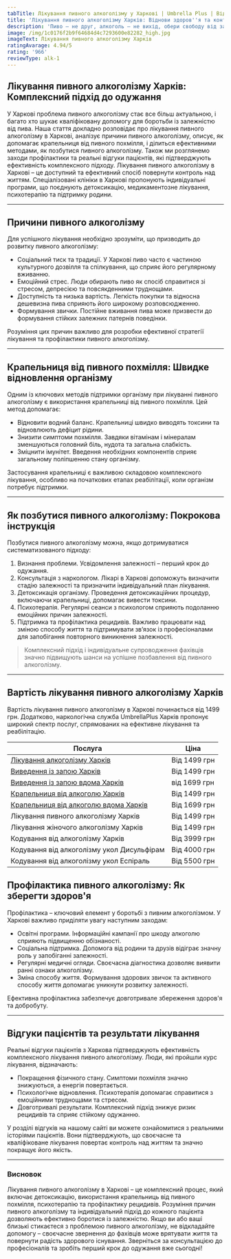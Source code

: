 ```yaml
---
tabTitle: Лікування пивного алкоголізму у Харкові | Umbrella Plus | Від 1499 грн
title: 'Лікування пивного алкоголізму Харків: Віднови здоров''я та контроль над життям'
description: 'Пиво – не друг, алкоголь – не вихід, обери свободу від залежності!'
image: /img/1c0176f2b9f64684d4c7293600e82282_high.jpg
imageText: Лікування пивного алкоголізму Харків
ratingAvarage: 4.94/5
rating: '966'
reviewType: alk-1
---
```


## Лікування пивного алкоголізму Харків: Комплексний підхід до одужання

У Харкові проблема пивного алкоголізму стає все більш актуальною, і багато хто шукає кваліфіковану допомогу для боротьби із залежністю від пива. Наша стаття докладно розповідає про лікування пивного алкоголізму в Харкові, аналізує причини пивного алкоголізму, описує, як допомагає крапельниця від пивного похмілля, і ділиться ефективними методами, як позбутися пивного алкоголізму. Також ми розглянемо заходи профілактики та реальні відгуки пацієнтів, які підтверджують ефективність комплексного підходу. Лікування пивного алкоголізму в Харкові – це доступний та ефективний спосіб повернути контроль над життям. Спеціалізовані клініки в Харкові пропонують індивідуальні програми, що поєднують детоксикацію, медикаментозне лікування, психотерапію та підтримку родини.

***

## Причини пивного алкоголізму

Для успішного лікування необхідно зрозуміти, що призводить до розвитку пивного алкоголізму:

* Соціальний тиск та традиції. У Харкові пиво часто є частиною культурного дозвілля та спілкування, що сприяє його регулярному вживанню.
* Емоційний стрес. Люди обирають пиво як спосіб справитися зі стресом, депресією та повсякденними труднощами.
* Доступність та низька вартість. Легкість покупки та відносна дешевизна пива сприяють його широкому розповсюдженню.
* Формування звички. Постійне вживання пива може призвести до формування стійких залежних патернів поведінки.

Розуміння цих причин важливо для розробки ефективної стратегії лікування та профілактики пивного алкоголізму.

***

## Крапельниця від пивного похмілля: Швидке відновлення організму

Одним із ключових методів підтримки організму при лікуванні пивного алкоголізму є використання крапельниці від пивного похмілля. Цей метод допомагає:

* Відновити водний баланс. Крапельниці швидко виводять токсини та відновлюють дефіцит рідини.
* Знизити симптоми похмілля. Завдяки вітамінам і мінералам зменшуються головний біль, нудота та загальна слабкість.
* Зміцнити імунітет. Введення необхідних компонентів сприяє загальному поліпшенню стану організму.

Застосування крапельниці є важливою складовою комплексного лікування, особливо на початкових етапах реабілітації, коли організм потребує підтримки.

***

## Як позбутися пивного алкоголізму: Покрокова інструкція

Позбутися пивного алкоголізму можна, якщо дотримуватися систематизованого підходу:

1. Визнання проблеми. Усвідомлення залежності – перший крок до одужання.
2. Консультація з наркологом. Лікарі в Харкові допоможуть визначити стадію залежності та призначити індивідуальний план лікування.
3. Детоксикація організму. Проведення детоксикаційних процедур, включаючи крапельниці, допомагає вивести токсини.
4. Психотерапія. Регулярні сеанси з психологом сприяють подоланню емоційних причин залежності.
5. Підтримка та профілактика рецидивів. Важливо працювати над зміною способу життя та підтримувати зв’язок із професіоналами для запобігання повторного виникнення залежності.

> Комплексний підхід і індивідуальне супроводження фахівців значно підвищують шанси на успішне позбавлення від пивного алкоголізму.

***

## Вартість лікування пивного алкоголізму Харків

Вартість лікування пивного алкоголізму в Харкові починається від 1499 грн.
Додатково, наркологічна служба UmbrellaPlus Харків пропонує широкий спектр послуг, спрямованих на ефективне лікування та реабілітацію.

| Послуга                                                                                                                    | Ціна         |
| -------------------------------------------------------------------------------------------------------------------------- | ------------ |
| [Лікування алкоголізму Харків](https://umbrella-plus.com.ua/uk/kharkiv/lechenie-alkogolizma-kharkiv-ua/)                   | Від 1499 грн |
| [Виведення із запою Харків](https://umbrella-plus.com.ua/uk/kharkiv/vivod-iz-zapoia-kharkiv-ua/)                           | Від 1499 грн |
| [Виведення із запою вдома Харків](https://umbrella-plus.com.ua/uk/kharkiv/vivod-iz-zapoia-na-domy-kharkiv-ua/)             | від 1699 грн |
| [Крапельниця від алкоголю Харків](https://umbrella-plus.com.ua/uk/kharkiv/kapelnica_ot_alkogola_kharkiv-ua/)               | Від 1499 грн |
| [Крапельниця від алкоголю вдома Харків](https://umbrella-plus.com.ua/uk/kharkiv/kapelnica_ot_alkogola_na_domy_kharkiv_ua/) | Від 1699 грн |
| Лікування пивного алкоголізму Харків                                                                                       | Від 1499 грн |
| Лікування жіночого алкоголізму Харків                                                                                      | Від 1499 грн |
| Кодування від алкоголізму Харків                                                                                           | Від 3999 грн |
| Кодування від алкоголізму укол Дисульфірам                                                                                 | Від 4000 грн |
| Кодування від алкоголізму укол Еспіраль                                                                                    | Від 5500 грн |

## Профілактика пивного алкоголізму: Як зберегти здоров'я

Профілактика – ключовий елемент у боротьбі з пивним алкоголізмом. У Харкові важливо приділяти увагу наступним заходам:

* Освітні програми. Інформаційні кампанії про шкоду алкоголю сприяють підвищенню обізнаності.
* Соціальна підтримка. Допомога від родини та друзів відіграє значну роль у запобіганні залежності.
* Регулярні медичні огляди. Своєчасна діагностика дозволяє виявити ранні ознаки алкоголізму.
* Зміна способу життя. Формування здорових звичок та активного способу життя допомагає уникнути розвитку залежності.

Ефективна профілактика забезпечує довготривале збереження здоров'я та добробуту.

***

## Відгуки пацієнтів та результати лікування

Реальні відгуки пацієнтів з Харкова підтверджують ефективність комплексного лікування пивного алкоголізму. Люди, які пройшли курс лікування, відзначають:

* Покращення фізичного стану. Симптоми похмілля значно знижуються, а енергія повертається.
* Психологічне відновлення. Психотерапія допомагає справитися з емоційними труднощами та стресом.
* Довготривалі результати. Комплексний підхід знижує ризик рецидивів та сприяє стійкому одужанню.

У розділі відгуків на нашому сайті ви можете ознайомитися з реальними історіями пацієнтів. Вони підтверджують, що своєчасне та кваліфіковане лікування повертає контроль над життям та значно покращує його якість.

***

### Висновок

Лікування пивного алкоголізму в Харкові – це комплексний процес, який включає детоксикацію, використання крапельниць від пивного похмілля, психотерапію та профілактику рецидивів. Розуміння причин пивного алкоголізму та індивідуальний підхід до кожного пацієнта дозволяють ефективно боротися із залежністю. Якщо ви або ваші близькі стикаєтеся з проблемою пивного алкоголізму, не відкладайте допомогу – своєчасне звернення до фахівців може врятувати життя та повернути радість здорового існування. Зверніться за консультацією до професіоналів та зробіть перший крок до одужання вже сьогодні!
